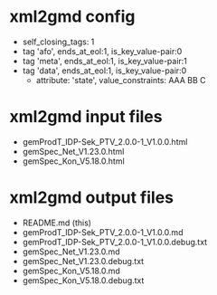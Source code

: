 # xml2gmd config
 - self_closing_tags: 1
 - tag 'afo', ends_at_eol:1, is_key_value-pair:0
 - tag 'meta', ends_at_eol:1, is_key_value-pair:1
 - tag 'data', ends_at_eol:1, is_key_value-pair:0
   - attribute: 'state', value_constraints: AAA BB C
# xml2gmd input files
 - gemProdT_IDP-Sek_PTV_2.0.0-1_V1.0.0.html
 - gemSpec_Net_V1.23.0.html
 - gemSpec_Kon_V5.18.0.html
# xml2gmd output files
 - README.md (this)
 - gemProdT_IDP-Sek_PTV_2.0.0-1_V1.0.0.md
 - gemProdT_IDP-Sek_PTV_2.0.0-1_V1.0.0.debug.txt
 - gemSpec_Net_V1.23.0.md
 - gemSpec_Net_V1.23.0.debug.txt
 - gemSpec_Kon_V5.18.0.md
 - gemSpec_Kon_V5.18.0.debug.txt
